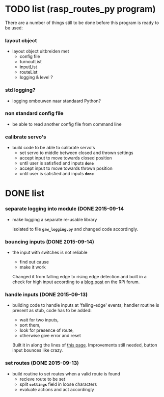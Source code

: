 # TODO list (rasp_routes_py program)
There are a number of things still to be done before this program is ready to be used:

### layout object
* layout object uitbreiden met
	* config file
	* turnoutList
	* inputList
	* routeList
	* logging & level ?

### std logging?
* logging ombouwen naar standaard Python?

### non standard config file
* be able to read another config file from command line

### calibrate servo's
* build code to be able to calibrate servo's
	* set servo to middle between closed and thrown settings
	* accept input to move towards closed position
	* until user is satisfied and inputs **`done`**
	* accept input to move towards thrown position
	* until user is satisfied and inputs **`done`**

# DONE list

### separate logging into module (DONE 2015-09-14
* make logging a separate re-usable library

	Isolated to file **`gaw_logging.py`** and changed code accordingly.

### bouncing inputs (DONE 2015-09-14)
* the input with switches is not reliable
	* find out cause
	* make it work

	Changed it from falling edge to rising edge detection and built in a check for high input according to a [blog post](https://www.raspberrypi.org/forums/viewtopic.php?t=66936&p=490355) on the RPi forum.

### handle inputs (DONE 2015-09-13)
* building code to handle inputs at 'falling-edge' events; handler routine is present as stub, code has to be added: 
	* wait for two inputs, 
	* sort them, 
	* look for presence of route, 
	* otherwise give error and reset

	Built it in along the lines of [this page](http://sourceforge.net/p/raspberry-gpio-python/wiki/Inputs/). Improvements still needed, button input bounces like crazy.

### set routes (DONE 2015-09-13)
* build routine to set routes when a valid route is found
	* recieve route to be set
	* split **`settings`** field in loose characters
	* evaluate actions and act accordingly
